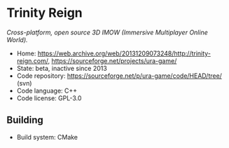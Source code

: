 # Trinity Reign

_Cross-platform, open source 3D IMOW (Immersive Multiplayer Online World)._

- Home: <https://web.archive.org/web/20131209073248/http://trinity-reign.com/>, https://sourceforge.net/projects/ura-game/
- State: beta, inactive since 2013
- Code repository: https://sourceforge.net/p/ura-game/code/HEAD/tree/ (svn)
- Code language: C++
- Code license: GPL-3.0

## Building

- Build system: CMake
